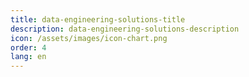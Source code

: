 ```yaml
---
title: data-engineering-solutions-title
description: data-engineering-solutions-description
icon: /assets/images/icon-chart.png
order: 4
lang: en
---
```

